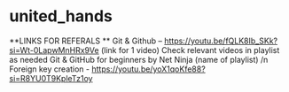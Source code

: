 # united_hands
**LINKS FOR REFERALS **
Git & Github – https://youtu.be/fQLK8Ib_SKk?si=Wt-0LapwMnHRx9Ve (link for 1 video) Check relevant videos in playlist as needed Git & GitHub for beginners by Net Ninja (name of playlist)
/n Foreign key creation - https://youtu.be/yoX1qoKfe88?si=R8YU0T9KpleTz1oy


